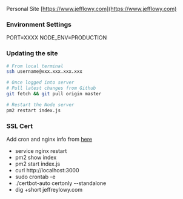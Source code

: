 Personal Site
[https://www.jefflowy.com](https://www.jefflowy.com)

### Environment Settings
PORT=XXXX
NODE_ENV=PRODUCTION

### Updating the site

```bash
# From local terminal
ssh username@xxx.xxx.xxx.xxx

# Once logged into server
# Pull latest changes from Github
git fetch && git pull origin master

# Restart the Node server
pm2 restart index.js
```

### SSL Cert
Add cron and nginx info from [here](https://code.lengstorf.com/deploy-nodejs-ssl-digitalocean/)
- service nginx restart
- pm2 show index
- pm2 start index.js
- curl http://localhost:3000
- sudo crontab -e
- ./certbot-auto certonly --standalone
- dig +short jeffreylowy.com


